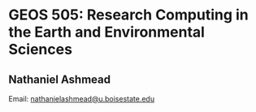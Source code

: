 # GEOS 505: Research Computing in the Earth and Environmental Sciences

## Nathaniel Ashmead

Email: [nathanielashmead@u.boisestate.edu](nathanielashmead@u.boisestate.edu)

